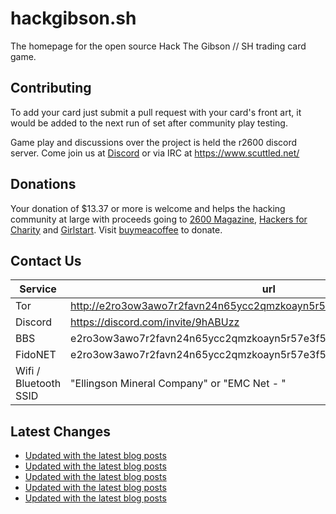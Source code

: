 # hackgibson.sh
The homepage for the open source Hack The Gibson // SH trading card game.


## Contributing

To add your card just submit a pull request with your card's front art, it would be added to the next run of set after community play testing.

Game play and discussions over the project is held the r2600 discord server. Come join us at [Discord](https://discord.com/invite/9hABUzz) or via IRC at https://www.scuttled.net/


## Donations

Your donation of $13.37 or more is welcome and helps the hacking community at large with proceeds going to [2600 Magazine](https://2600.com/), [Hackers for Charity](https://hackersforcharity.org) and [Girlstart](https://girlstart.org).  Visit [buymeacoffee](https://www.buymeacoffee.com/hackgibson.sh) to donate.


## Contact Us

Service | url
-|-
Tor | http://e2ro3ow3awo7r2favn24n65ycc2qmzkoayn5r57e3f56nvjwdcgg32ad.onion
Discord | https://discord.com/invite/9hABUzz
BBS | e2ro3ow3awo7r2favn24n65ycc2qmzkoayn5r57e3f56nvjwdcgg32ad.onion:23
FidoNET | e2ro3ow3awo7r2favn24n65ycc2qmzkoayn5r57e3f56nvjwdcgg32ad.onion:24554
Wifi / Bluetooth SSID | "Ellingson Mineral Company" or "EMC Net - <fidonet address>"

## Latest Changes
<!-- BLOG-POST-LIST:START -->
- [Updated with the latest blog posts](https://github.com/DFW2600/hackgibson.sh/commit/3c7bf4e92b4f5f32c4086e96b5c644155f0c2333)
- [Updated with the latest blog posts](https://github.com/DFW2600/hackgibson.sh/commit/5cff4861814d13d77d742535a56a872e23946daf)
- [Updated with the latest blog posts](https://github.com/DFW2600/hackgibson.sh/commit/d41f3faf31b6e0ce98683e7e5107fff18b16b12b)
- [Updated with the latest blog posts](https://github.com/DFW2600/hackgibson.sh/commit/d28f0e8b14bc528cd1e7e30e316ecf5772a1c29c)
- [Updated with the latest blog posts](https://github.com/DFW2600/hackgibson.sh/commit/d7fe10f4c1be53fe6c73084b7b90f6ab7c6ac5e3)
<!-- BLOG-POST-LIST:END -->
